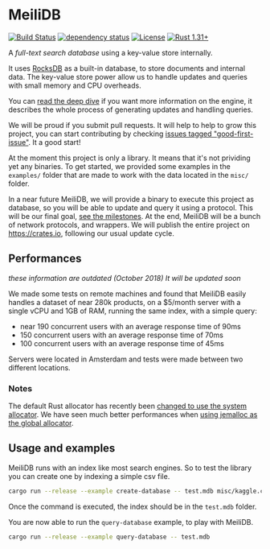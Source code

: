 # MeiliDB

[![Build Status](https://travis-ci.org/Kerollmops/MeiliDB.svg?branch=master)](https://travis-ci.org/Kerollmops/MeiliDB)
[![dependency status](https://deps.rs/repo/github/Kerollmops/MeiliDB/status.svg)](https://deps.rs/repo/github/Kerollmops/MeiliDB)
[![License](https://img.shields.io/github/license/Kerollmops/MeiliDB.svg)](https://github.com/Kerollmops/MeiliDB)
[![Rust 1.31+](https://img.shields.io/badge/rust-1.31+-lightgray.svg)](
https://www.rust-lang.org)

A _full-text search database_ using a key-value store internally.

It uses [RocksDB](https://github.com/facebook/rocksdb) as a built-in database, to store documents and internal data. The key-value store power allow us to handle updates and queries with small memory and CPU overheads.

You can [read the deep dive](deep-dive.md) if you want more information on the engine, it describes the whole process of generating updates and handling queries.

We will be proud if you submit pull requests. It will help to help to grow this project, you can start contributing by checking [issues tagged "good-first-issue"](https://github.com/Kerollmops/MeiliDB/issues?q=is%3Aissue+is%3Aopen+label%3A%22good+first+issue%22). It a good start!

At the moment this project is only a library. It means that it's not prividing yet any binaries. To get started, we provided  some examples in the `examples/` folder that are made to work with the data located in the `misc/` folder.

In a near future MeiliDB, we will provide a binary to execute this project as database, so you will be able to update and query it using a protocol. This will be our final goal, [see the milestones](https://github.com/Kerollmops/MeiliDB/milestones). At the end, MeiliDB will be a bunch of network protocols, and wrappers. We will publish the entire project on https://crates.io, following our usual update cycle.



## Performances

_these information are outdated  (October 2018) It will be updated soon_

We made some tests on remote machines and found that MeiliDB easily handles a dataset of near 280k products, on a $5/month server with a single vCPU and 1GB of RAM, running the same index, with a simple query:

- near 190 concurrent users with an average response time of 90ms
- 150 concurrent users with an average response time of 70ms
- 100 concurrent users with an average response time of 45ms

Servers were located in Amsterdam and tests were made between two different locations.

### Notes

The default Rust allocator has recently been [changed to use the system allocator](https://github.com/rust-lang/rust/pull/51241/).
We have seen much better performances when [using jemalloc as the global allocator](https://github.com/alexcrichton/jemallocator#documentation).

## Usage and examples

MeiliDB runs with an index like most search engines.
So to test the library you can create one by indexing a simple csv file.

```bash
cargo run --release --example create-database -- test.mdb misc/kaggle.csv
```

Once the command is executed, the index should be in the `test.mdb` folder.

You are now able to run the `query-database` example, to play with MeiliDB.

```bash
cargo run --release --example query-database -- test.mdb
```

